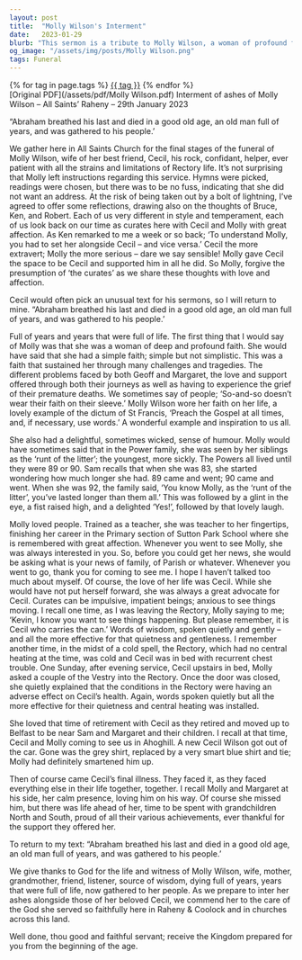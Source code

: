 ```yaml
---
layout: post
title:  "Molly Wilson's Interment"
date:   2023-01-29
blurb: "This sermon is a tribute to Molly Wilson, a woman of profound faith and a loving wife, mother, and grandmother. It reflects on her life, her deep faith, her delightful sense of humor, and her love for people. The sermon also highlights her supportive role in her husband Cecil's ministry and her impact on the community."
og_image: "/assets/img/posts/Molly Wilson.png"
tags: Funeral
---    
```

<div class="tag-pills">
    {% for tag in page.tags %}
    <a href="{{ site.baseurl }}/tag/{{ tag | slugify }}" class="tag-pill">{{ tag }}</a>
    {% endfor %}
</div>
[Original PDF](/assets/pdf/Molly Wilson.pdf)
Interment of ashes of Molly Wilson – All Saints’ Raheny – 29th January 2023

“Abraham breathed his last and died in a good old age, an old man full of years, and was gathered to his people.’

We gather here in All Saints Church for the final stages of the funeral of Molly Wilson, wife of her best friend, Cecil, his rock, confidant, helper, ever patient with all the strains and limitations of Rectory life. It’s not surprising that Molly left instructions regarding this service. Hymns were picked, readings were chosen, but there was to be no fuss, indicating that she did not want an address. At the risk of being taken out by a bolt of lightning, I’ve agreed to offer some reflections, drawing also on the thoughts of Bruce, Ken, and Robert. Each of us very different in style and temperament, each of us look back on our time as curates here with Cecil and Molly with great affection. As Ken remarked to me a week or so back; ‘To understand Molly, you had to set her alongside Cecil – and vice versa.’ Cecil the more extravert; Molly the more serious – dare we say sensible! Molly gave Cecil the space to be Cecil and supported him in all he did. So Molly, forgive the presumption of ‘the curates’ as we share these thoughts with love and affection.

Cecil would often pick an unusual text for his sermons, so I will return to mine. “Abraham breathed his last and died in a good old age, an old man full of years, and was gathered to his people.’

Full of years and years that were full of life. The first thing that I would say of Molly was that she was a woman of deep and profound faith. She would have said that she had a simple faith; simple but not simplistic. This was a faith that sustained her through many challenges and tragedies. The different problems faced by both Geoff and Margaret, the love and support offered through both their journeys as well as having to experience the grief of their premature deaths. We sometimes say of people; ‘So-and-so doesn’t wear their faith on their sleeve.’ Molly Wilson wore her faith on her life, a lovely example of the dictum of St Francis, ‘Preach the Gospel at all times, and, if necessary, use words.’ A wonderful example and inspiration to us all.

She also had a delightful, sometimes wicked, sense of humour. Molly would have sometimes said that in the Power family, she was seen by her siblings as the ‘runt of the litter’; the youngest, more sickly. The Powers all lived until they were 89 or 90. Sam recalls that when she was 83, she started wondering how much longer she had. 89 came and went; 90 came and went. When she was 92, the family said, ‘You know Molly, as the ‘runt of the litter’, you’ve lasted longer than them all.’ This was followed by a glint in the eye, a fist raised high, and a delighted ‘Yes!’, followed by that lovely laugh.

Molly loved people. Trained as a teacher, she was teacher to her fingertips, finishing her career in the Primary section of Sutton Park School where she is remembered with great affection. Whenever you went to see Molly, she was always interested in you. So, before you could get her news, she would be asking what is your news of family, of Parish or whatever. Whenever you went to go, thank you for coming to see me. I hope I haven’t talked too much about myself. Of course, the love of her life was Cecil. While she would have not put herself forward, she was always a great advocate for Cecil. Curates can be impulsive, impatient beings; anxious to see things moving. I recall one time, as I was leaving the Rectory, Molly saying to me; ‘Kevin, I know you want to see things happening. But please remember, it is Cecil who carries the can.’ Words of wisdom, spoken quietly and gently – and all the more effective for that quietness and gentleness. I remember another time, in the midst of a cold spell, the Rectory, which had no central heating at the time, was cold and Cecil was in bed with recurrent chest trouble. One Sunday, after evening service, Cecil upstairs in bed, Molly asked a couple of the Vestry into the Rectory. Once the door was closed, she quietly explained that the conditions in the Rectory were having an adverse effect on Cecil’s health. Again, words spoken quietly but all the more effective for their quietness and central heating was installed.

She loved that time of retirement with Cecil as they retired and moved up to Belfast to be near Sam and Margaret and their children. I recall at that time, Cecil and Molly coming to see us in Ahoghill. A new Cecil Wilson got out of the car. Gone was the grey shirt, replaced by a very smart blue shirt and tie; Molly had definitely smartened him up.

Then of course came Cecil’s final illness. They faced it, as they faced everything else in their life together, together. I recall Molly and Margaret at his side, her calm presence, loving him on his way. Of course she missed him, but there was life ahead of her, time to be spent with grandchildren North and South, proud of all their various achievements, ever thankful for the support they offered her.

To return to my text: “Abraham breathed his last and died in a good old age, an old man full of years, and was gathered to his people.’

We give thanks to God for the life and witness of Molly Wilson, wife, mother, grandmother, friend, listener, source of wisdom, dying full of years, years that were full of life, now gathered to her people. As we prepare to inter her ashes alongside those of her beloved Cecil, we commend her to the care of the God she served so faithfully here in Raheny & Coolock and in churches across this land.

Well done, thou good and faithful servant; receive the Kingdom prepared for you from the beginning of the age.
